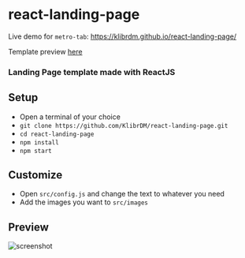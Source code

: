 # react-landing-page
Live demo for `metro-tab`: https://klibrdm.github.io/react-landing-page/

Template preview [here](#preview)

### Landing Page template made with ReactJS

## Setup
* Open a terminal of your choice
* `git clone https://github.com/KlibrDM/react-landing-page.git`
* `cd react-landing-page`
* `npm install`
* `npm start`

## Customize
* Open `src/config.js` and change the text to whatever you need
* Add the images you want to `src/images`

## Preview
![screenshot](https://i.imgur.com/0qZfVEF.png)